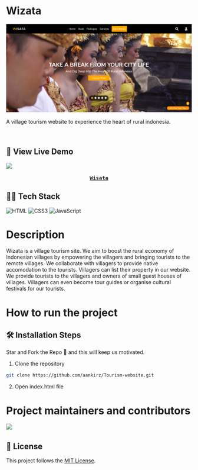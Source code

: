 # Wizata
![Wisata](https://github.com/Aankirz/Tourism-website/blob/main/homepage-image.png)
<p>A village tourism website to experience the heart of rural indonesia.</p>
<br>


##  🚀 View Live Demo
<img src="https://img.shields.io/badge/website-up-greene" />
<pre><center><a href="https://aankirz.github.io/Tourism-website/"><b>Wisata</b></a></center></pre>

## 👨‍💻 Tech Stack
![HTML](https://img.shields.io/badge/HTML-black?style=for-the-badge&logo=html5&logoColor=white)
![CSS3](https://img.shields.io/badge/CSS-orange?style=for-the-badge&logo=css3&logoColor=white)
![JavaScript](https://img.shields.io/badge/JavaScript-blue?style=for-the-badge&logo=javascript&logoColor=white)

# Description
Wizata is a village tourism site. We aim to boost the rural economy of Indonesian villages by empowering the villagers and bringing tourists to the remote villages. We collaborate with villagers to provide native accomodation to the tourists. Villagers can list their property in our website. We provide tourists to the villagers and owners of small guest houses of villages. Villagers can even become tour guides or organise cultural festivals for our tourists.

# How to run the project
## 🛠️ Installation Steps
Star and Fork the Repo 🌟 and this will keep us motivated.

1. Clone the repository
```bash
git clone https://github.com/aankirz/Tourism-website.git
```

2. Open index.html file



# Project maintainers and contributors

<a href="https://github.com/aankirz/Tourism-website/graphs/contributors">
  <img src="https://contrib.rocks/image?repo=aankirz/Tourism-website" />
</a>



## 📃 License

This project follows the [MIT License](/LICENSE).
